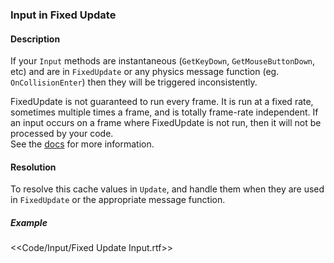 ### Input in Fixed Update
#### Description
If your `Input` methods are instantaneous (`GetKeyDown`, `GetMouseButtonDown`, etc) and are in `FixedUpdate` or any physics message function (eg. `OnCollisionEnter`) then they will be triggered inconsistently.  

FixedUpdate is not guaranteed to run every frame. It is run at a fixed rate, sometimes multiple times a frame, and is totally frame-rate independent. If an input occurs on a frame where FixedUpdate is not run, then it will not be processed by your code.  
See the [docs](https://docs.unity3d.com/ScriptReference/MonoBehaviour.FixedUpdate.html) for more information.  

#### Resolution
To resolve this cache values in `Update`, and handle them when they are used in `FixedUpdate` or the appropriate message function.

##### Example
<<Code/Input/Fixed Update Input.rtf>>  

